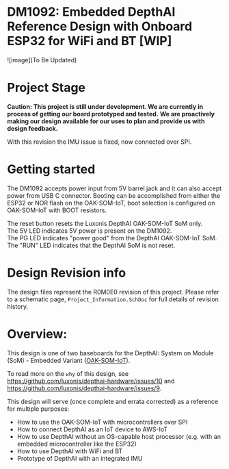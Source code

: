 # DM1092: Embedded DepthAI Reference Design with Onboard ESP32 for WiFi and BT [WIP]

![image](To Be Updated)


# Project Stage
**Caution: This project is still under development. We are currently in process of getting our board prototyped and tested.** 
           **We are proactively making our design available for our uses to plan and provide us with design feedback.** 

With this revision the IMU issue is fixed, now connected over SPI. 

# Getting started
The DM1092 accepts power input from 5V barrel jack and it can also accept power from USB C connector. Booting can be accomplished from either the ESP32 or NOR flash on the OAK-SOM-IoT, boot selection is configured on OAK-SOM-IoT with BOOT resistors. 

The reset button resets the Luxonis DepthAI OAK-SOM-IoT SoM only.   
The 5V LED indicates 5V power is present on the DM1092.   
The PG LED indicates "power good" from the DepthAI OAK-SOM-IoT SoM.   
The "RUN" LED indicates that the DepthAI SoM is not reset.  

# Design Revision info
The design files represent the R0M0E0 revision of this project. Please refer to a schematic page, `Project_Information.SchDoc` for full details of revision history.


# Overview:

This design is one of two baseboards for the DepthAI: System on Module (SoM) - Embedded Variant ([OAK-SOM-IoT](https://shop.luxonis.com/collections/all/products/bw1099emb)).

To read more on the `why` of this design, see https://github.com/luxonis/depthai-hardware/issues/10 and https://github.com/luxonis/depthai-hardware/issues/9.

This design will serve (once complete and errata corrected) as a reference for multiple purposes:
 - How to use the OAK-SOM-IoT with microcontrollers over SPI
 - How to connect DepthAI as an IoT device to AWS-IoT
 - How to use DepthAI without an OS-capable host processor (e.g. with an embedded microcontroller like the ESP32)
 - How to use DepthAI with WiFi and BT
 - Prototype of DepthAI with an integrated IMU 



